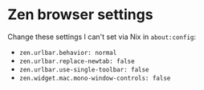 # Zen browser settings

Change these settings I can't set via Nix in `about:config`:

- `zen.urlbar.behavior: normal`
- `zen.urlbar.replace-newtab: false`
- `zen.urlbar.use-single-toolbar: false`
- `zen.widget.mac.mono-window-controls: false`
